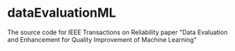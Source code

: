 # dataEvaluationML
The source code for IEEE Transactions on Reliability paper "Data Evaluation and Enhancement for Quality Improvement of Machine Learning" 
